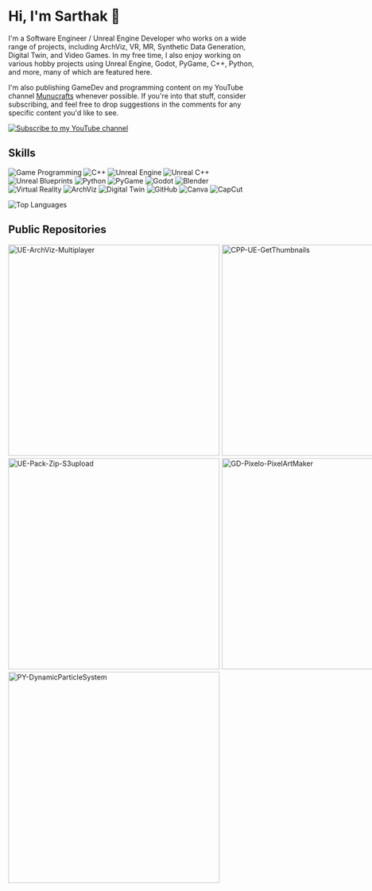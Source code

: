 # Hi, I'm Sarthak 👋

I'm a Software Engineer / Unreal Engine Developer who works on a wide range of projects, including ArchViz, VR, MR, Synthetic Data Generation, Digital Twin, and Video Games. In my free time, I also enjoy working on various hobby projects using Unreal Engine, Godot, PyGame, C++, Python, and more, many of which are featured here.

I'm also publishing GameDev and programming content on my YouTube channel [Munucrafts](https://www.youtube.com/@munucrafts) whenever possible. If you're into that stuff, consider subscribing, and feel free to drop suggestions in the comments for any specific content you'd like to see. 
<p align="left">
    <a href="https://www.youtube.com/@munucrafts" target="_blank">
        <img alt="Subscribe to my YouTube channel" title="Subscribe to my YouTube channel" 
        src="https://custom-icon-badges.demolab.com/badge/Subscribe-white?style=for-the-badge&logo=youtube&logoColor=white"/>
    </a>
</p>

## Skills

![Game Programming](https://img.shields.io/badge/Game%20Programming-FF5733?style=for-the-badge&logo=unity&logoColor=white)
![C++](https://img.shields.io/badge/C++-00599C?style=for-the-badge&logo=cplusplus&logoColor=white)
![Unreal Engine](https://img.shields.io/badge/Unreal%20Engine-0076CC?style=for-the-badge&logo=unreal-engine&logoColor=white)
![Unreal C++](https://img.shields.io/badge/Unreal%20C++-00599C?style=for-the-badge&logo=cplusplus&logoColor=white)
![Unreal Blueprints](https://img.shields.io/badge/Unreal%20Blueprints-1E90FF?style=for-the-badge&logo=unreal-engine&logoColor=white)
![Python](https://img.shields.io/badge/Python-3776AB?style=for-the-badge&logo=python&logoColor=white)
![PyGame](https://img.shields.io/badge/PyGame-00C300?style=for-the-badge&logo=python&logoColor=white)
![Godot](https://img.shields.io/badge/Godot-478CBF?style=for-the-badge&logo=godot-engine&logoColor=white)
![Blender](https://img.shields.io/badge/Blender-1A75FF?style=for-the-badge&logo=blender&logoColor=white)
![Virtual Reality](https://img.shields.io/badge/Virtual%20Reality-0A66C2?style=for-the-badge&logo=oculus&logoColor=white)
![ArchViz](https://img.shields.io/badge/ArchViz-FF8C00?style=for-the-badge&logo=autodesk&logoColor=white)
![Digital Twin](https://img.shields.io/badge/Digital%20Twin-3CB371?style=for-the-badge&logo=digitalocean&logoColor=white)
![GitHub](https://img.shields.io/badge/GitHub-181717?style=for-the-badge&logo=github&logoColor=white)
![Canva](https://img.shields.io/badge/Canva-FF5C8D?style=for-the-badge&logo=canva&logoColor=white)
![CapCut](https://img.shields.io/badge/CapCut-1A75FF?style=for-the-badge&logo=ByteDance&logoColor=white)

![Top Languages](https://github-readme-stats.vercel.app/api/top-langs/?username=munucrafts&layout=compact&theme=dark&hide=html,CSS&card_width=1000)

## Public Repositories

<div style="display: grid; grid-template-columns: repeat(3, 1fr); gap: 5px;">
  <a href="https://github.com/munucrafts/UE-ArchViz-Multiplayer" style="display: block; max-width: 1000px;">
    <img src="https://github-readme-stats.vercel.app/api/pin/?username=munucrafts&repo=UE-ArchViz-Multiplayer&theme=dark" alt="UE-ArchViz-Multiplayer" style="width: 425px;" />
  </a>
  <a href="https://github.com/munucrafts/CPP-UE-GetThumbnails" style="display: block; max-width: 1000px;">
    <img src="https://github-readme-stats.vercel.app/api/pin/?username=munucrafts&repo=CPP-UE-GetThumbnails&theme=dark" alt="CPP-UE-GetThumbnails" style="width: 425px;" />
  </a>
  <a href="https://github.com/munucrafts/CPP-UE-Hoverboard" style="display: block; max-width: 1000px;">
    <img src="https://github-readme-stats.vercel.app/api/pin/?username=munucrafts&repo=CPP-UE-Hoverboard&theme=dark" alt="CPP-UE-Hoverboard" style="width: 425px;" />
  </a>
  <a href="https://github.com/munucrafts/UE-Pack-Zip-S3upload" style="display: block; max-width: 1000px;">
    <img src="https://github-readme-stats.vercel.app/api/pin/?username=munucrafts&repo=UE-Pack-Zip-S3upload&theme=dark" alt="UE-Pack-Zip-S3upload" style="width: 425px;" />
  </a>
  <a href="https://github.com/munucrafts/GD-Pixelo-PixelArtMaker" style="display: block; max-width: 1000px;">
    <img src="https://github-readme-stats.vercel.app/api/pin/?username=munucrafts&repo=GD-Pixelo-PixelArtMaker&theme=dark" alt="GD-Pixelo-PixelArtMaker" style="width: 425px;" />
  </a>
  <a href="https://github.com/munucrafts/PY-DesktopPet-Ducky" style="display: block; max-width: 1000px;">
    <img src="https://github-readme-stats.vercel.app/api/pin/?username=munucrafts&repo=PY-DesktopPet-Ducky&theme=dark" alt="PY-DesktopPet-Ducky" style="width: 425px;" />
  </a>
  <a href="https://github.com/munucrafts/PY-DynamicParticleSystem" style="display: block; max-width: 1000px;">
    <img src="https://github-readme-stats.vercel.app/api/pin/?username=munucrafts&repo=PY-DynamicParticleSystem&theme=dark" alt="PY-DynamicParticleSystem" style="width: 425px;" />
  </a>
</div>
